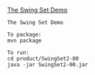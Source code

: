 [The Swing Set Demo](https://github.com/x-jrga/swingset2 "The Swing Set Demo")

    The Swing Set Demo
    
    To package:
    mvn package
    
    To run: 
    cd product/SwingSet2-00
    java -jar SwingSet2-00.jar
    
